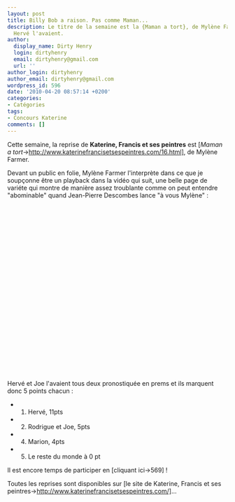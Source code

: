 ```yaml
---
layout: post
title: Billy Bob a raison. Pas comme Maman...
description: Le titre de la semaine est la {Maman a tort}, de Mylène Farmer. Joe et
  Hervé l'avaient.
author:
  display_name: Dirty Henry
  login: dirtyhenry
  email: dirtyhenry@gmail.com
  url: ''
author_login: dirtyhenry
author_email: dirtyhenry@gmail.com
wordpress_id: 596
date: '2010-04-20 08:57:14 +0200'
categories:
- Catégories
tags:
- Concours Katerine
comments: []
---
```

Cette semaine, la reprise de __Katerine, Francis et ses peintres__ est [*Maman a tort*->http://www.katerinefrancisetsespeintres.com/16.html], de Mylène Farmer.

Devant un public en folie, Mylène Farmer l'interprète dans ce que je soupçonne être un playback dans la vidéo qui suit, une belle page de variéte qui montre de manière assez troublante comme on peut entendre "abominable" quand Jean-Pierre Descombes lance "à vous Mylène" :

<object width="480" height="385"><param name="movie" value="http://www.youtube.com/v/_lXGVrnLJhM&hl=fr_FR&fs=1&"></param><param name="allowFullScreen" value="true"></param><param name="allowscriptaccess" value="always"></param><embed src="http://www.youtube.com/v/_lXGVrnLJhM&hl=fr_FR&fs=1&" type="application/x-shockwave-flash" allowscriptaccess="always" allowfullscreen="true" width="480" height="385"></embed></object>

Hervé et Joe l'avaient tous deux pronostiquée en prems et ils marquent donc 5 points chacun :

- 1. Hervé, 11pts
- 2. Rodrigue et Joe, 5pts
- 4. Marion, 4pts
- 5. Le reste du monde à 0 pt

Il est encore temps de participer en [cliquant ici->569] !

Toutes les reprises sont disponibles sur [le site de Katerine, Francis et ses peintres->http://www.katerinefrancisetsespeintres.com/]...
